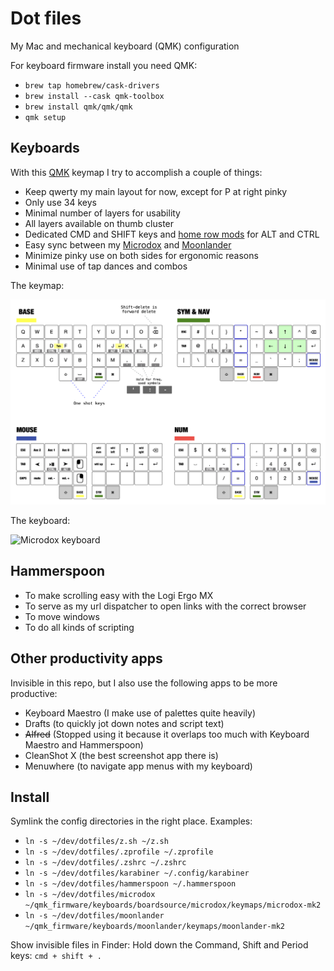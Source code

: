 # Dot files

My Mac and mechanical keyboard (QMK) configuration

For keyboard firmware install you need QMK:

- `brew tap homebrew/cask-drivers`
- `brew install --cask qmk-toolbox`
- `brew install qmk/qmk/qmk`
- `qmk setup`

## Keyboards

With this [QMK](https://beta.docs.qmk.fm) keymap I try to accomplish a couple of things:

- Keep qwerty my main layout for now, except for P at right pinky
- Only use 34 keys
- Minimal number of layers for usability
- All layers available on thumb cluster
- Dedicated CMD and SHIFT keys and [home row mods](https://precondition.github.io/home-row-mods) for ALT and CTRL
- Easy sync between my [Microdox](https://boardsource.xyz/store/5f2e7e4a2902de7151494f92) and [Moonlander](https://www.zsa.io/moonlander/)
- Minimize pinky use on both sides for ergonomic reasons
- Minimal use of tap dances and combos

The keymap:

![Keymap microdox](./keymap.png?raw=true)

The keyboard:

![Microdox keyboard](./microdox.png?raw=true)

## Hammerspoon

- To make scrolling easy with the Logi Ergo MX
- To serve as my url dispatcher to open links with the correct browser
- To move windows
- To do all kinds of scripting

## Other productivity apps

Invisible in this repo, but I also use the following apps to be more productive:

- Keyboard Maestro (I make use of palettes quite heavily)
- Drafts (to quickly jot down notes and script text)
- ~~Alfred~~ (Stopped using it because it overlaps too much with Keyboard Maestro and Hammerspoon)
- CleanShot X (the best screenshot app there is)
- Menuwhere (to navigate app menus with my keyboard)

## Install

Symlink the config directories in the right place. Examples:

- `ln -s ~/dev/dotfiles/z.sh ~/z.sh`
- `ln -s ~/dev/dotfiles/.zprofile ~/.zprofile`
- `ln -s ~/dev/dotfiles/.zshrc ~/.zshrc`
- `ln -s ~/dev/dotfiles/karabiner ~/.config/karabiner`
- `ln -s ~/dev/dotfiles/hammerspoon ~/.hammerspoon`
- `ln -s ~/dev/dotfiles/microdox ~/qmk_firmware/keyboards/boardsource/microdox/keymaps/microdox-mk2`
- `ln -s ~/dev/dotfiles/moonlander ~/qmk_firmware/keyboards/moonlander/keymaps/moonlander-mk2`

Show invisible files in Finder:
Hold down the Command, Shift and Period keys: `cmd + shift + .`
